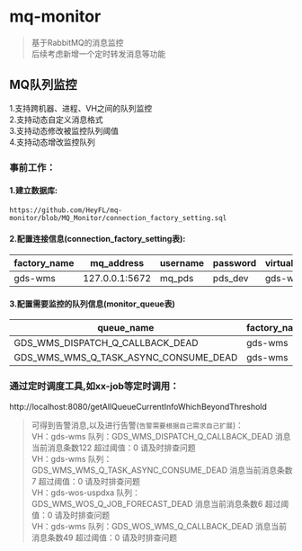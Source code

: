 # mq-monitor
> 基于RabbitMQ的消息监控  
> 后续考虑新增一个定时转发消息等功能

## MQ队列监控

1.支持跨机器、进程、VH之间的队列监控  
2.支持动态自定义消息格式  
3.支持动态修改被监控队列阈值  
4.支持动态增改监控队列  


### 事前工作：  
#### 1.建立数据库: 
`https://github.com/HeyFL/mq-monitor/blob/MQ_Monitor/connection_factory_setting.sql`  
#### 2.配置连接信息(connection_factory_setting表):   

factory_name|mq_address|username|password|virtual_host
---|---|---|---|---
gds-wms|127.0.0.1:5672|mq_pds|pds_dev|gds-wms

#### 3.配置需要监控的队列信息(monitor_queue表)  

queue_name|factory_name|warn_msg_format|warn_msg|warn_who|warn_way|warn_threshold
---|---|---|---|---|---|---
GDS_WMS_DISPATCH_Q_CALLBACK_DEAD|gds-wms| | |1|1|0
GDS_WMS_WMS_Q_TASK_ASYNC_CONSUME_DEAD|gds-wms| | |1|1|0

### **通过定时调度工具,如xx-job等定时调用：** 
http://localhost:8080/getAllQueueCurrentInfoWhichBeyondThreshold
>
>可得到告警消息,以及进行告警(`告警需要根据自己需求自己扩展`)：  
> VH：gds-wms 队列：GDS_WMS_DISPATCH_Q_CALLBACK_DEAD 消息当前消息条数122  超过阈值：0 请及时排查问题  
> VH：gds-wms 队列：GDS_WMS_WMS_Q_TASK_ASYNC_CONSUME_DEAD 消息当前消息条数7  超过阈值：0 请及时排查问题  
> VH：gds-wos-uspdxa 队列：GDS_WMS_WOS_Q_JOB_FORECAST_DEAD 消息当前消息条数6  超过阈值：0 请及时排查问题  
> VH：gds-wms 队列：GDS_WOS_WMS_Q_CALLBACK_DEAD 消息当前消息条数49  超过阈值：0 请及时排查问题  

```